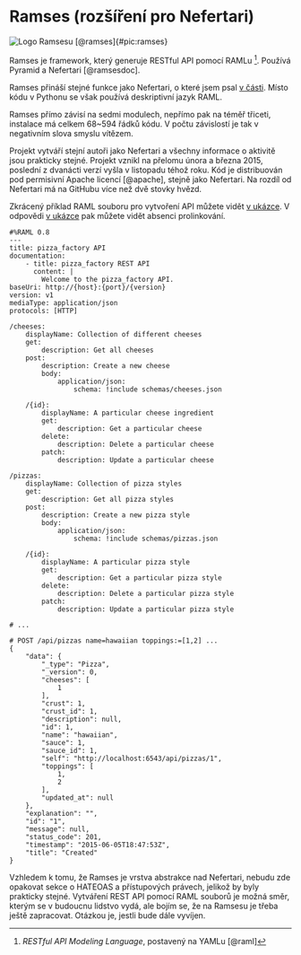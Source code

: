 Ramses (rozšíření pro Nefertari)
================================

![Logo Ramsesu [@ramses]{#pic:ramses}](pdfs/ramses)

Ramses je framework, který generuje RESTful API pomocí RAMLu [^raml].
Používá Pyramid a Nefertari [@ramsesdoc].

[^raml]: *RESTful API Modeling Language*, postavený na YAMLu [@raml]

Ramses přináší stejné funkce jako Nefertari, o které jsem psal [v části](#nefertari).
Místo kódu v Pythonu se však používá deskriptivní jazyk RAML.

Ramses přímo závisí na sedmi modulech, nepřímo pak na téměř třiceti, instalace má celkem 68~594 řádků kódu.
V počtu závislostí je tak v negativním slova smyslu vítězem.

Projekt vytváří stejní autoři jako Nefertari a všechny informace o aktivitě jsou prakticky stejné.
Projekt vznikl na přelomu února a března 2015, poslední z dvanácti verzí vyšla v listopadu téhož roku.
Kód je distribuován pod permisivní Apache licencí [@apache], stejně jako Nefertari.
Na rozdíl od Nefertari má na GitHubu více než dvě stovky hvězd.

Zkrácený příklad RAML souboru pro vytvoření API můžete vidět [v ukázce](#code:ramses).
V odpovědi [v ukázce](#code:ramsesreply) pak můžete vidět absenci prolinkování.

```{caption="{#code:ramses}Příklad použití Ramsesu \autocite{ramsespizza}" .yml}
#%RAML 0.8
---
title: pizza_factory API
documentation:
    - title: pizza_factory REST API
      content: |
        Welcome to the pizza_factory API.
baseUri: http://{host}:{port}/{version}
version: v1
mediaType: application/json
protocols: [HTTP]

/cheeses:
    displayName: Collection of different cheeses
    get:
        description: Get all cheeses
    post:
        description: Create a new cheese
        body:
            application/json:
                schema: !include schemas/cheeses.json

    /{id}:
        displayName: A particular cheese ingredient
        get:
            description: Get a particular cheese
        delete:
            description: Delete a particular cheese
        patch:
            description: Update a particular cheese

/pizzas:
    displayName: Collection of pizza styles
    get:
        description: Get all pizza styles
    post:
        description: Create a new pizza style
        body:
            application/json:
                schema: !include schemas/pizzas.json

    /{id}:
        displayName: A particular pizza style
        get:
            description: Get a particular pizza style
        delete:
            description: Delete a particular pizza style
        patch:
            description: Update a particular pizza style

# ...
```

```{caption="{#code:ramsesreply}Odpověď Ramsesu \autocite{ramsespizza}" .python}
# POST /api/pizzas name=hawaiian toppings:=[1,2] ...
{
    "data": {
        "_type": "Pizza",
        "_version": 0,
        "cheeses": [
            1
        ],
        "crust": 1,
        "crust_id": 1,
        "description": null,
        "id": 1,
        "name": "hawaiian",
        "sauce": 1,
        "sauce_id": 1,
        "self": "http://localhost:6543/api/pizzas/1",
        "toppings": [
            1,
            2
        ],
        "updated_at": null
    },
    "explanation": "",
    "id": "1",
    "message": null,
    "status_code": 201,
    "timestamp": "2015-06-05T18:47:53Z",
    "title": "Created"
}
```

Vzhledem k tomu, že Ramses je vrstva abstrakce nad Nefertari, nebudu zde opakovat sekce o HATEOAS a přístupových právech, jelikož by byly prakticky stejné.
Vytváření REST API pomocí RAML souborů je možná směr, kterým se v budoucnu lidstvo vydá, ale bojím se, že na Ramsesu je třeba ještě zapracovat.
Otázkou je, jestli bude dále vyvíjen.